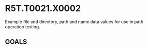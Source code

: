 # R5T.T0021.X0002
Example file and directory, path and name data values for use in path operation testing.



## GOALS
